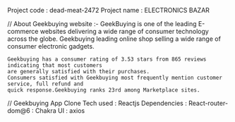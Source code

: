 Project code : dead-meat-2472
Project name : ELECTRONICS BAZAR

// About Geekbuying website :- 
     GeekBuying is one of the leading E-commerce websites delivering a wide range of consumer technology across the globe.
     Geekbuying leading online shop selling a wide range of consumer electronic gadgets.
 
    Geekbuying has a consumer rating of 3.53 stars from 865 reviews indicating that most customers
    are generally satisfied with their purchases.
    Consumers satisfied with Geekbuying most frequently mention customer service, full refund and 
    quick response.Geekbuying ranks 23rd among Marketplace sites. 
     

// Geekbuying App Clone 
      Tech used :  Reactjs
      Dependencies : React-router-dom@6
                   : Chakra UI
                   : axios

             

  
